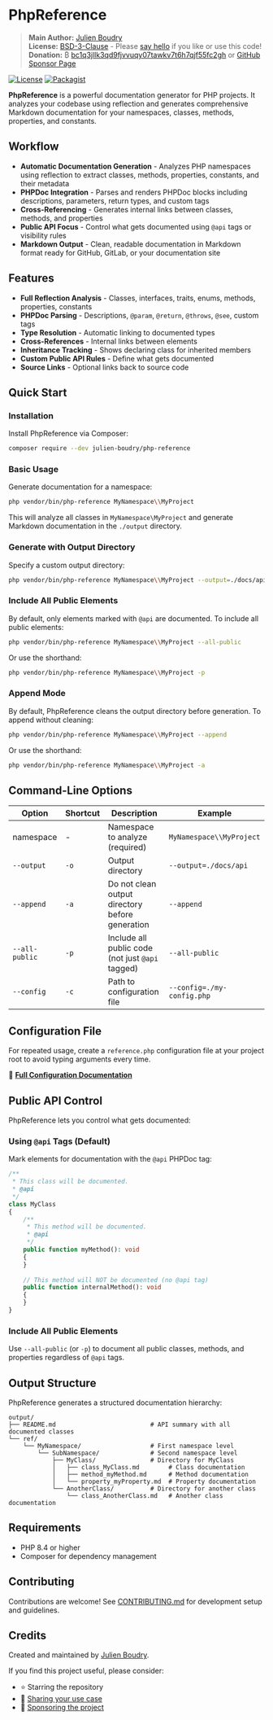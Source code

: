 
# PhpReference
> **Main Author:** [Julien Boudry](https://www.linkedin.com/in/julienboudry/)  
> **License:** [BSD-3-Clause](LICENSE) - Please [say hello](https://github.com/julien-boudry/PhpReference/discussions) if you like or use this code!  
> **Donation:** ₿ [bc1q3jllk3qd9fjvvuqy07tawkv7t6h7qjf55fc2gh](https://blockchair.com/bitcoin/address/bc1q3jllk3qd9fjvvuqy07tawkv7t6h7qjf55fc2gh) or [GitHub Sponsor Page](https://github.com/sponsors/julien-boudry)

[![License](https://img.shields.io/badge/License-BSD_3--Clause-blue.svg)](https://opensource.org/licenses/BSD-3-Clause)
[![Packagist](https://img.shields.io/packagist/v/julien-boudry/php-reference.svg)](https://packagist.org/packages/julien-boudry/php-reference)

**PhpReference** is a powerful documentation generator for PHP projects. It analyzes your codebase using reflection and generates comprehensive Markdown documentation for your namespaces, classes, methods, properties, and constants.

## Workflow

- **Automatic Documentation Generation** - Analyzes PHP namespaces using reflection to extract classes, methods, properties, constants, and their metadata
- **PHPDoc Integration** - Parses and renders PHPDoc blocks including descriptions, parameters, return types, and custom tags
- **Cross-Referencing** - Generates internal links between classes, methods, and properties
- **Public API Focus** - Control what gets documented using `@api` tags or visibility rules
- **Markdown Output** - Clean, readable documentation in Markdown format ready for GitHub, GitLab, or your documentation site

## Features

- **Full Reflection Analysis** - Classes, interfaces, traits, enums, methods, properties, constants
- **PHPDoc Parsing** - Descriptions, `@param`, `@return`, `@throws`, `@see`, custom tags
- **Type Resolution** - Automatic linking to documented types
- **Cross-References** - Internal links between elements
- **Inheritance Tracking** - Shows declaring class for inherited members
- **Custom Public API Rules** - Define what gets documented
- **Source Links** - Optional links back to source code

## Quick Start

### Installation

Install PhpReference via Composer:

```bash
composer require --dev julien-boudry/php-reference
```

### Basic Usage

Generate documentation for a namespace:

```bash
php vendor/bin/php-reference MyNamespace\\MyProject
```

This will analyze all classes in `MyNamespace\MyProject` and generate Markdown documentation in the `./output` directory.

### Generate with Output Directory

Specify a custom output directory:

```bash
php vendor/bin/php-reference MyNamespace\\MyProject --output=./docs/api
```

### Include All Public Elements

By default, only elements marked with `@api` are documented. To include all public elements:

```bash
php vendor/bin/php-reference MyNamespace\\MyProject --all-public
```

Or use the shorthand:

```bash
php vendor/bin/php-reference MyNamespace\\MyProject -p
```

### Append Mode

By default, PhpReference cleans the output directory before generation. To append without cleaning:

```bash
php vendor/bin/php-reference MyNamespace\\MyProject --append
```

Or use the shorthand:

```bash
php vendor/bin/php-reference MyNamespace\\MyProject -a
```

## Command-Line Options

| Option | Shortcut | Description | Example |
|--------|----------|-------------|---------|
| namespace | - | Namespace to analyze (required) | `MyNamespace\\MyProject` |
| `--output` | `-o` | Output directory | `--output=./docs/api` |
| `--append` | `-a` | Do not clean output directory before generation | `--append` |
| `--all-public` | `-p` | Include all public code (not just `@api` tagged) | `--all-public` |
| `--config` | `-c` | Path to configuration file | `--config=./my-config.php` |

## Configuration File

For repeated usage, create a `reference.php` configuration file at your project root to avoid typing arguments every time.

📖 **[Full Configuration Documentation](docs/CONFIGURATION_FILE.md)**

## Public API Control

PhpReference lets you control what gets documented:

### Using `@api` Tags (Default)

Mark elements for documentation with the `@api` PHPDoc tag:

```php
/**
 * This class will be documented.
 * @api
 */
class MyClass
{
    /**
     * This method will be documented.
     * @api
     */
    public function myMethod(): void
    {
    }
    
    // This method will NOT be documented (no @api tag)
    public function internalMethod(): void
    {
    }
}
```

### Include All Public Elements

Use `--all-public` (or `-p`) to document all public classes, methods, and properties regardless of `@api` tags.

## Output Structure

PhpReference generates a structured documentation hierarchy:

```
output/
├── README.md                          # API summary with all documented classes
└── ref/
    └── MyNamespace/                   # First namespace level
        └── SubNamespace/              # Second namespace level
            ├── MyClass/               # Directory for MyClass
            │   ├── class_MyClass.md        # Class documentation
            │   ├── method_myMethod.md      # Method documentation
            │   └── property_myProperty.md  # Property documentation
            └── AnotherClass/          # Directory for another class
                └── class_AnotherClass.md   # Another class documentation
```

## Requirements

- PHP 8.4 or higher
- Composer for dependency management

## Contributing

Contributions are welcome! See [CONTRIBUTING.md](CONTRIBUTING.md) for development setup and guidelines.

## Credits

Created and maintained by [Julien Boudry](https://www.linkedin.com/in/julienboudry/).

If you find this project useful, please consider:
- ⭐ Starring the repository
- 💬 [Sharing your use case](https://github.com/julien-boudry/PhpReference/discussions)
- 💝 [Sponsoring the project](https://github.com/sponsors/julien-boudry)
